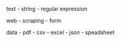 text
	- string
	- regular expression

web
	- scraping
	- form

data
	- pdf
	- csv
	- excel
	- json
	- speadsheet


